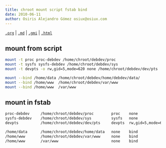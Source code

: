 ```yaml
---
title: chroot mount script fstab bind
date: 2010-06-11
author: Osiris Alejandro Gómez osiux@osiux.com
---
```


[`.org`](https://gitlab.com/osiux/osiux.gitlab.io/-/raw/master/chroot-mount-fstab-bind.org) |
[`.md`](https://gitlab.com/osiux/osiux.gitlab.io/-/raw/master/chroot-mount-fstab-bind.md) |
[`.gmi`](gemini://gmi.osiux.com/chroot-mount-fstab-bind.gmi) |
[`.html`](https://osiux.gitlab.io/chroot-mount-fstab-bind.html)

## mount from script

``` {.bash org-language="sh" exports="code"}
mount -t proc proc-debdev /home/chroot/debdev/proc
mount -t sysfs sysfs-debdev /home/chroot/debdev/sys
mount -t devpts -o rw,gid=5,mode=620 none /home/chroot/debdev/dev/pts

mount --bind /home/data /home/chroot/debdev/home/debdev/data/
mount --bind /home/www  /home/chroot/debdev/var/www
mount --bind /home/www  /var/www
```

## mount in fstab

``` {.bash org-language="sh" exports="code"}
proc-debdev     /home/chroot/debdev/proc        proc    none                0 0
sysfs-debdev    /home/chroot/debdev/sys         sysfs   none                0 0
devpts          /home/chroot/debdev/dev/pts     devpts  rw,gid=5,mode=620   0 0

/home/data      /home/chroot/debdev/home/data   none    bind                0 0
/home/www       /home/chroot/debdev/var/www     none    bind                0 0
/home/www       /var/www                        none    bind                0 0
```
